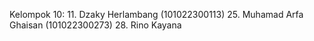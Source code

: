 Kelompok 10:
11. Dzaky Herlambang		(101022300113)
25. Muhamad Arfa Ghaisan	(101022300273)
28. Rino Kayana
